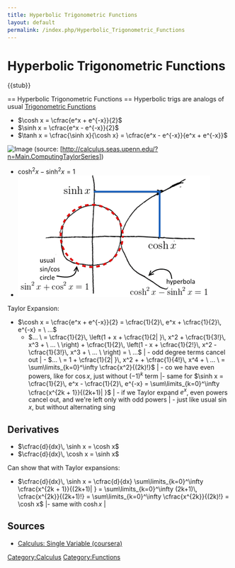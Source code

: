 ```yaml
---
title: Hyperbolic Trigonometric Functions
layout: default
permalink: /index.php/Hyperbolic_Trigonometric_Functions
---
```


# Hyperbolic Trigonometric Functions

{{stub}}

== Hyperbolic Trigonometric Functions == 
Hyperbolic trigs are analogs of usual [Trigonometric Functions](Trigonometric_Functions) 
- $\cosh x = \cfrac{e^x + e^{-x}}{2}$
- $\sinh x = \cfrac{e^x - e^{-x}}{2}$
- $\tanh x = \cfrac{\sinh x}{\cosh x} = \cfrac{e^x - e^{-x}}{e^x + e^{-x}}$

<img src="http://calculus.seas.upenn.edu/uploads/Main/Hyperbolic.png" alt="Image"> (source: [http://calculus.seas.upenn.edu/?n=Main.ComputingTaylorSeries])

- $\cosh^2 x - \sinh^2 x = 1$
- <img src="https://raw.githubusercontent.com/alexeygrigorev/wiki-figures/master/crs/calc/hyptrigs-vs-trigs.png" alt="Image">


Taylor Expansion:
- $\cosh x = \cfrac{e^x + e^{-x}}{2} = \cfrac{1}{2}\, e^x + \cfrac{1}{2}\, e^{-x} = \ ...$
  - $... \ = \cfrac{1}{2}\, \left(1 + x + \cfrac{1}{2|  }\, x^2 + \cfrac{1}{3!}\, x^3 + \ ... \ \right) + \cfrac{1}{2}\, \left(1 - x + \cfrac{1}{2!}\, x^2 - \cfrac{1}{3!}\, x^3 + \ ... \ \right) = \ ...$ |  - odd degree terms cancel out |  - $... \ = 1 + \cfrac{1}{2|  }\, x^2 + + \cfrac{1}{4!}\, x^4 + \ ... \  = \sum\limits_{k=0}^\infty \cfrac{x^2}{(2k)!}$ |  - co we have even powers, like for $\cos x$, just without $(-1)^k$ term |- same for $\sinh x = \cfrac{1}{2}\, e^x - \cfrac{1}{2}\, e^{-x} = \sum\limits_{k=0}^\infty \cfrac{x^{2k + 1}}{(2k+1)|  }$ |  - if we Taylor expand $e^x$, even powers cancel out, and we're left only with odd powers |  - just like usual $\sin x$, but without alternating sing 


## Derivatives
- $\cfrac{d}{dx}\, \sinh x = \cosh x$
- $\cfrac{d}{dx}\, \cosh x = \sinh x$

Can show that with Taylor expansions:
- $\cfrac{d}{dx}\, \sinh x = \cfrac{d}{dx} \sum\limits_{k=0}^\infty \cfrac{x^{2k + 1}}{(2k+1)|  } = \sum\limits_{k=0}^\infty (2k+1)\, \cfrac{x^{2k}}{(2k+1)!} = \sum\limits_{k=0}^\infty \cfrac{x^{2k}}{(2k)!} = \cosh x$ |- same with $\cosh x$ |

## Sources
- [Calculus: Single Variable (coursera)](Calculus__Single_Variable_(coursera))

[Category:Calculus](Category_Calculus)
[Category:Functions](Category_Functions)